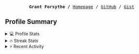 <p><pre align="center"><strong>Grant Forsythe /</strong> <a href="https://www.grantwforsythe.com/">Homepage</a> / <a href="https://github.com/grantwforsythe">GitHub</a> / <a href="https://gist.github.com/grantwforsythe">Gist</a></pre></p>
 
<h2 align="left">Profile Summary</h2>
<details>
    <summary>💻 Profile Stats</summary>
    <div align="center">
        <img alt="GitHub stats" src="https://github-readme-stats.vercel.app/api?username=grantwforsythe&count_private=true&show_icons=true&hide=stars&border_radius=7&include_all_commits=true&hide_rank=true&custom_title=Grant%27s%20GitHub%20Stats">
        <img alt="Top languages" src="https://github-readme-stats.vercel.app/api/top-langs/?username=grantwforsythe&hide=jupyter+notebook,vim+script&layout=compact&langs_count=6">
    </div>
    <p style="font-size: 11px;" align="center">
        <strong>Note:</strong> Top languages is only a metric of the languages my public code consists of and doesn't reflect experience or skill level.
    </p>
</details>

<details>
    <summary>🔥 Streak Stats</summary>
        <div align="center">
            <img alt="Streak stats" src="https://github-readme-streak-stats.herokuapp.com/?user=grantwforsythe">
        </div>
</details>

 <details>
    <summary>⚡ Recent Activity</summary>
    
  <!--START_SECTION:activity-->
1. 🗣 Commented on [#608](https://github.com/sql-formatter-org/sql-formatter/issues/608) in [sql-formatter-org/sql-formatter](https://github.com/sql-formatter-org/sql-formatter)
2. 💪 Opened PR [#609](https://github.com/sql-formatter-org/sql-formatter/pull/609) in [sql-formatter-org/sql-formatter](https://github.com/sql-formatter-org/sql-formatter)
3. 💪 Opened PR [#608](https://github.com/sql-formatter-org/sql-formatter/pull/608) in [sql-formatter-org/sql-formatter](https://github.com/sql-formatter-org/sql-formatter)
4. ❌ Closed PR [#607](https://github.com/sql-formatter-org/sql-formatter/pull/607) in [sql-formatter-org/sql-formatter](https://github.com/sql-formatter-org/sql-formatter)
5. 🗣 Commented on [#607](https://github.com/sql-formatter-org/sql-formatter/issues/607) in [sql-formatter-org/sql-formatter](https://github.com/sql-formatter-org/sql-formatter)
  <!--END_SECTION:activity-->
    
 </details>
